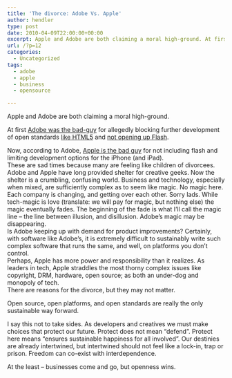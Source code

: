 ```yaml
---
title: 'The divorce: Adobe Vs. Apple'
author: hendler
type: post
date: 2010-04-09T22:00:00+00:00
excerpt: Apple and Adobe are both claiming a moral high-ground. At first Adobe was the bad-guy for allegedly blocking further development of open standards like HTML5 and not opening up Flash. Now, according to Adobe, Apple is the bad guy for not including...
url: /?p=12
categories:
  - Uncategorized
tags:
  - adobe
  - apple
  - business
  - opensource

---
```

Apple and Adobe are both claiming a moral high-ground.

At first [Adobe was the bad-guy][1] for allegedly blocking further development of open standards [like HTML5][2] and [not opening up Flash][3].

<div>
  Now, according to Adobe, <a href="http://theflashblog.com/?p=1888">Apple is the bad guy</a> for not including flash and limiting development options for the iPhone (and iPad).
</div>

<div>
</div>

<div>
  These are sad times because many are feeling like children of divorcees. Adobe and Apple have long provided shelter for creative geeks. Now the shelter is a crumbling, confusing world. Business and technology, especially when mixed, are sufficiently complex as to seem like magic. No magic here. Each company is changing, and getting over each other. Sorry lads. While tech-magic is love (translate: we will pay for magic, but nothing else) the magic eventually fades. The beginning of the fade is what I&#8217;ll call the magic line &#8211; the line between illusion, and disillusion. Adobe&#8217;s magic may be disappearing.
</div>

<div>
</div>

<div>
  <div>
    Is Adobe keeping up with demand for product improvements? Certainly, with software like Adobe&#8217;s, it is extremely difficult to sustainably write such complex software that runs the same, and well, on platforms you don&#8217;t control.
  </div>
  
  <div>
    Perhaps, Apple has more power and responsibility than it realizes. As leaders in tech, Apple straddles the most thorny complex issues like copyright, DRM, hardware, open source; as both an under-dog and monopoly of tech.
  </div>
  
  <div>
  </div>
  
  <div>
    There are reasons for the divorce, but they may not matter.
  </div>
  
  <p>
    Open source, open platforms, and open standards are really the only sustainable way forward.
  </p>
  
  <p>
    I say this not to take sides. As developers and creatives we must make choices that protect our future. Protect does not mean &#8220;defend&#8221;. Protect here means &#8220;ensures sustainable happiness for all involved&#8221;. Our destinies are already intertwined, but intertwined should not feel like a lock-in, trap or prison. Freedom can co-exist with interdependence.
  </p>
  
  <div>
  </div>
  
  <div>
    At the least &#8211; businesses come and go, but openness wins.
  </div>
  
  <p>
    &nbsp;
  </p>
  
  <p>
    &nbsp;
  </p>
  
  <p>
    &nbsp;
  </p>
</div>

 [1]: http://www.macrumors.com/2010/01/31/steve-jobs-at-apple-town-hall-meeting-google-adobe-next-iphone-2010-macs-and-more/
 [2]: http://www.appleinsider.com/articles/10/02/14/adobe_working_to_sabotage_html5.html
 [3]: http://www.digitaltrends.com/computing/steve-jobs-unleashes-his-fury-during-town-hall-meeting/